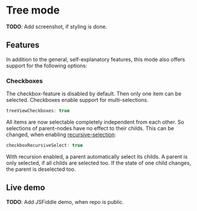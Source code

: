 
# Tree mode

**TODO**: Add screenshot, if styling is done.

## Features

In addition to the general, self-explanatory features, this mode also offers support for the following options:

### Checkboxes

The checkbox-feature is disabled by default. Then only one item can be selected. Checkboxes enable support for multi-selections.

```js
treeViewCheckboxes: true
```

All items are now selectable completely independent from each other. So selections of parent-nodes have no effect to their childs. This can be changed, when enabling
[recursive-selection](interfaces/baseoptions.md#checkboxrecursiveselect):

```js
checkboxRecursiveSelect: true
```

With recursion enabled, a parent automatically select its childs. A parent is only selected, if all childs are selected too. If the state of one child changes,
the parent is deselected too.


## Live demo
**TODO**: Add JSFiddle demo, when repo is public.
